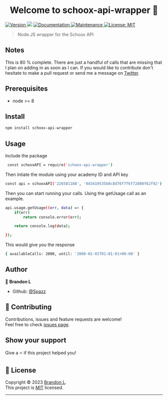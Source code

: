 <h1 align="center">Welcome to schoox-api-wrapper 👋</h1>
<p>
  <a href="https://www.npmjs.com/package/schoox-api-wrapper" target="_blank">
    <img alt="Version" src="https://img.shields.io/npm/v/schoox-api-wrapper.svg">
  </a>
  <img src="https://img.shields.io/badge/node-%3E%3D%208-blue.svg" />
  <a href="https://github.com/Spazz/schoox-api#readme" target="_blank">
    <img alt="Documentation" src="https://img.shields.io/badge/documentation-yes-brightgreen.svg" />
  </a>
  <a href="https://github.com/Spazz/schoox-api/graphs/commit-activity" target="_blank">
    <img alt="Maintenance" src="https://img.shields.io/badge/Maintained%3F-yes-green.svg" />
  </a>
  <a href="https://github.com/Spazz/schoox-api/blob/master/LICENSE" target="_blank">
    <img alt="License: MIT" src="https://img.shields.io/github/license/Spazz/schoox-api-wrapper" />
  </a>
</p>

> Node.JS wrapper for the Schoox API

## Notes
This is 80 % complete. There are just a handful of calls that are missing that I plan on adding in as soon as I can. If you would like to contribute don't hesitate to make a pull request or send me a message on [Twitter](https://twitter.com/flufymewmew).

## Prerequisites

- node >= 8

## Install

```sh
npm install schoox-api-wrapper
```

## Usage

Include the package
```sh
 const schooxAPI = require('schoox-api-wrapper')
```

Then intiate the module using your academy ID and API key
```sh
const api = schooxAPI('226581108', '9d3419535b0c8d76f7f6f72800f62f92')
```

Then you can start running your calls. Using the getUsage call as an example.

```sh
api.usage.getUsage((err, data) => {
    if(err)
        return console.error(err);

    return console.log(data);

});
```

This would give you the response

```sh
{ availableCalls: 2000, until: '2000-01-01T01:01:01+00:00' }
```

## Author

👤 **Brandon L**

* Github: [@Spazz](https://github.com/Spazz)

## 🤝 Contributing

Contributions, issues and feature requests are welcome!<br />Feel free to check [issues page](https://github.com/Spazz/schoox-api/issues).

## Show your support

Give a ⭐️ if this project helped you!

## 📝 License

Copyright © 2023 [Brandon L](https://github.com/Spazz).<br />
This project is [MIT](https://github.com/Spazz/schoox-api/blob/master/LICENSE) licensed.

***
